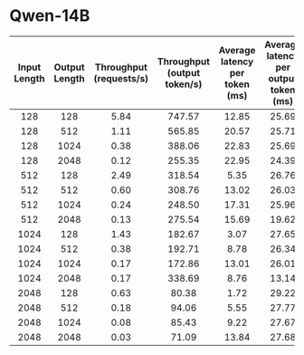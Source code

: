 # Qwen-14B

| Input Length | Output Length | Throughput (requests/s) | Throughput (output token/s) | Average latency per token (ms) | Average latency per output token (ms) |
| :----------: | :-----------: | :---------------------: | :-------------------------: | :----------------------------: | :-----------------------------------: |
|     128      |      128      |          5.84           |           747.57            |             12.85              |                 25.69                 |
|     128      |      512      |          1.11           |           565.85            |             20.57              |                 25.71                 |
|     128      |     1024      |          0.38           |           388.06            |             22.83              |                 25.69                 |
|     128      |     2048      |          0.12           |           255.35            |             22.95              |                 24.39                 |
|     512      |      128      |          2.49           |           318.54            |              5.35              |                 26.76                 |
|     512      |      512      |          0.60           |           308.76            |             13.02              |                 26.03                 |
|     512      |     1024      |          0.24           |           248.50            |             17.31              |                 25.96                 |
|     512      |     2048      |          0.13           |           275.54            |             15.69              |                 19.62                 |
|     1024     |      128      |          1.43           |           182.67            |              3.07              |                 27.65                 |
|     1024     |      512      |          0.38           |           192.71            |              8.78              |                 26.34                 |
|     1024     |     1024      |          0.17           |           172.86            |             13.01              |                 26.01                 |
|     1024     |     2048      |          0.17           |           338.69            |              8.76              |                 13.14                 |
|     2048     |      128      |          0.63           |            80.38            |              1.72              |                 29.22                 |
|     2048     |      512      |          0.18           |            94.06            |              5.55              |                 27.77                 |
|     2048     |     1024      |          0.08           |            85.43            |              9.22              |                 27.67                 |
|     2048     |     2048      |          0.03           |            71.09            |             13.84              |                 27.68                 |
